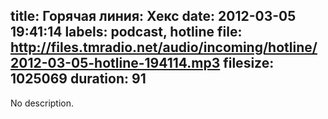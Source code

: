 title: Горячая линия: Хекс
date: 2012-03-05 19:41:14
labels: podcast, hotline
file: http://files.tmradio.net/audio/incoming/hotline/2012-03-05-hotline-194114.mp3
filesize: 1025069
duration: 91
---
No description.